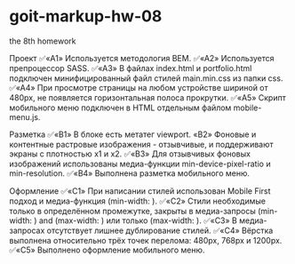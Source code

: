 # goit-markup-hw-08

the 8th homework

Проект
✅«A1» Используется методология BEM.
✅«A2» Используется препроцессор SASS.
✅«A3» В файлах index.html и portfolio.html подключен минифицированный файл стилей main.min.css из папки css.
✅«A4» При просмотре страницы на любом устройстве шириной от 480px, не появляется горизонтальная полоса прокрутки.
✅«A5» Скрипт мобильного меню подключен в HTML отдельным файлом mobile-menu.js.

Разметка
✅«B1» В блоке <head> есть метатег viewport.
«B2» Фоновые и контентные растровые изображения - отзывчивые, и поддерживают экраны с плотностью x1 и x2.
✅«B3» Для отзывчивых фоновых изображений использованы медиа-функции min-device-pixel-ratio и min-resolution.
✅«B4» Выполнена разметка мобильного меню.

Оформление
✅«C1» При написании стилей использован Mobile First подход и медиа-функция (min-width: ).
✅«C2» Стили необходимые только в определённом промежутке, закрыты в медиа-запросы (min-width: ) and (max-width: ) или только (max-width: ).
✅«C3» В медиа-запросах отсутствует лишнее дублирование стилей.
✅«C4» Вёрстка выполнена относительно трёх точек перелома: 480px, 768px и 1200px.
✅«C5» Выполнено оформление мобильного меню.
